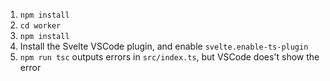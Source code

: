 1. `npm install`
2. `cd worker`
3. `npm install`
4. Install the Svelte VSCode plugin, and enable `svelte.enable-ts-plugin`
5. `npm run tsc` outputs errors in `src/index.ts`, but VSCode does't show the error
